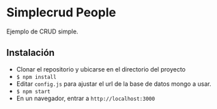 # Simplecrud People
Ejemplo de CRUD simple.

## Instalación
- Clonar el repositorio y ubicarse en el directorio del proyecto
- ```$ npm install```
- Editar ```config.js``` para ajustar el url de la base de datos mongo a usar.
- ```$ npm start```
- En un navegador, entrar a ```http://localhost:3000```
